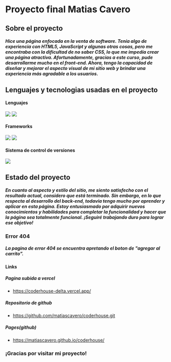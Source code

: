 # Proyecto final Matias Cavero

## Sobre el proyecto

##### Hice una página enfocada en la venta de software. Tenía algo de experiencia con HTML5, JavaScript y algunas otras cosas, pero me encontraba con la dificultad de no saber CSS, lo que me impedía crear una página atractiva. Afortunadamente, gracias a este curso, pude desarrollarme mucho en el front-end. Ahora, tengo la capacidad de diseñar y mejorar el aspecto visual de mi sitio web y brindar una experiencia más agradable a los usuarios.

## Lenguajes y tecnologias usadas en el proyecto
#### Lenguajes
![](https://camo.githubusercontent.com/d63d473e728e20a286d22bb2226a7bf45a2b9ac6c72c59c0e61e9730bfe4168c/68747470733a2f2f696d672e736869656c64732e696f2f62616467652f48544d4c352d4533344632363f7374796c653d666f722d7468652d6261646765266c6f676f3d68746d6c35266c6f676f436f6c6f723d7768697465) ![](https://camo.githubusercontent.com/3a0f693cfa032ea4404e8e02d485599bd0d192282b921026e89d271aaa3d7565/68747470733a2f2f696d672e736869656c64732e696f2f62616467652f435353332d3135373242363f7374796c653d666f722d7468652d6261646765266c6f676f3d63737333266c6f676f436f6c6f723d7768697465) 
#### Frameworks
![](https://camo.githubusercontent.com/8849f369ac031cc842a4ab4248c7f7db6a4b593cad1f2d1c01d3aeb6f0f8dca7/68747470733a2f2f696d672e736869656c64732e696f2f62616467652f536173732d4343363639393f7374796c653d666f722d7468652d6261646765266c6f676f3d73617373266c6f676f436f6c6f723d7768697465) ![](https://camo.githubusercontent.com/b13ed67c809178963ce9d538175b02649800772be1ce0cb02da5879e5614e236/68747470733a2f2f696d672e736869656c64732e696f2f62616467652f426f6f7473747261702d3536334437433f7374796c653d666f722d7468652d6261646765266c6f676f3d626f6f747374726170266c6f676f436f6c6f723d7768697465) 

#### Sistema de control de versiones
![](https://camo.githubusercontent.com/fbc3df79ffe1a99e482b154b29262ecbb10d6ee4ed22faa82683aa653d72c4e1/68747470733a2f2f696d672e736869656c64732e696f2f62616467652f4769744875622d3130303030303f7374796c653d666f722d7468652d6261646765266c6f676f3d676974687562266c6f676f436f6c6f723d7768697465) 

## Estado del proyecto
##### En cuanto al aspecto y estilo del sitio, me siento satisfecho con el resultado actual, considero que está terminado. Sin embargo, en lo que respecta al desarrollo del back-end, todavía tengo mucho por aprender y aplicar en esta página. Estoy entusiasmado por adquirir nuevos conocimientos y habilidades para completar la funcionalidad y hacer que la página sea totalmente funcional. ¡Seguiré trabajando duro para lograr ese objetivo!

### Error 404
##### La pagina de error 404 se encuentra apretando el boton de "agregar al carrito".

#### Links
##### Pagina subida a vercel
 - https://coderhouse-delta.vercel.app/
 ##### Repositorio de github
 - https://github.com/matiascavero/coderhouse.git
 ##### Pages(github)
 - https://matiascavero.github.io/coderhouse/
 
 ### ¡Gracias por visitar mi proyecto!
 




 



